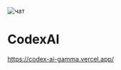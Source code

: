 ![чат](https://user-images.githubusercontent.com/87224511/227924746-1543c65f-022f-4741-baa9-3302712c77e7.JPG)
# CodexAI
https://codex-ai-gamma.vercel.app/
